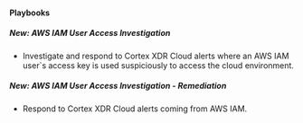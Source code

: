 
#### Playbooks
##### New: AWS IAM User Access Investigation
- Investigate and respond to Cortex XDR Cloud alerts where an AWS IAM user`s access key is used suspiciously to access the cloud environment.

##### New: AWS IAM User Access Investigation - Remediation
- Respond to Cortex XDR Cloud alerts coming from AWS IAM.
